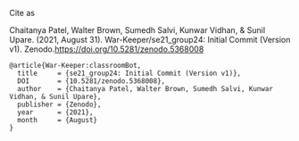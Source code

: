 Cite as

Chaitanya Patel, Walter Brown, Sumedh Salvi, Kunwar Vidhan, & Sunil Upare. (2021, August 31). War-Keeper/se21_group24: Initial Commit (Version v1). Zenodo.https://doi.org/10.5281/zenodo.5368008

```
@article{War-Keeper:classroomBot,
  title     = {se21_group24: Initial Commit (Version v1)},
  DOI       = {10.5281/zenodo.5368008}, 
  author    = {Chaitanya Patel, Walter Brown, Sumedh Salvi, Kunwar Vidhan, & Sunil Upare}, 
  publisher = {Zenodo}, 
  year      = {2021}, 
  month     = {August}
}
```
